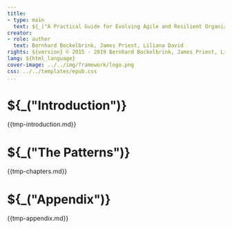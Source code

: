 ```yaml
---
title:
- type: main
  text: ${_("A Practical Guide for Evolving Agile and Resilient Organizations with Sociocracy 3.0")}
creator:
- role: author
  text: Bernhard Bockelbrink, James Priest, Liliana David
rights: ${version} © 2015 - 2019 Bernhard Bockelbrink, James Priest, Liliana David, CC BY-SA
lang: ${html_language}
cover-image: ../../img/framework/logo.png
css: ../../templates/epub.css
...
```


# ${_("Introduction")}

{{tmp-introduction.md}}

# ${_("The Patterns")}

{{tmp-chapters.md}}

# ${_("Appendix")}

{{tmp-appendix.md}}
